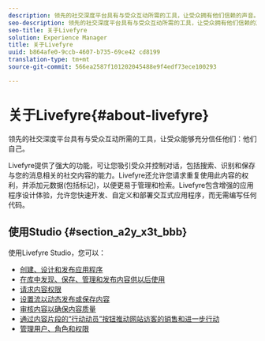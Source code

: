 ```yaml
---
description: 领先的社交深度平台具有与受众互动所需的工具，让受众拥有他们信赖的声音。
seo-description: 领先的社交深度平台具有与受众互动所需的工具，让受众拥有他们信赖的声音。
seo-title: 关于Livefyre
solution: Experience Manager
title: 关于Livefyre
uuid: b864afe0-9ccb-4607-b735-69ce42 cd8199
translation-type: tm+mt
source-git-commit: 566ea2587f101202045488e9f4edf73ece100293

---
```



# 关于Livefyre{#about-livefyre}

领先的社交深度平台具有与受众互动所需的工具，让受众能够充分信任他们：他们自己。

Livefyre提供了强大的功能，可让您吸引受众并控制对话，包括搜索、识别和保存与您的消息相关的社交内容的能力。Livefyre还允许您请求重复使用此内容的权利，并添加元数据(包括标记)，以便更易于管理和检索。Livefyre包含增强的应用程序设计体验，允许您快速开发、自定义和部署交互式应用程序，而无需编写任何代码。

## 使用Studio {#section_a2y_x3t_bbb}

使用Livefyre Studio，您可以：

* [创建、设计和发布应用程序](c-about-apps/c-about-apps.md#c_about_apps)
* [在库中发现、保存、管理和发布内容供以后使用](c-library/c-assets/c-assets.md)
* [请求内容权限](c-how-requesting-rights-works/t-send-a-rights-request-to-own-a-digital-asset.md#t_send_a_rights_request_to_own_a_digital_asset)
* [设置流以动态发布或保存内容](c-streams/t-create-a-new-stream.md#t_create_a_new_stream)
* [审核内容以确保内容质量](c-features-livefyre/c-about-moderation/c-setting-up-moderation.md#c_setting_up_moderation)
* [通过内容片段的“行动动员”按钮推动网站访客的销售和进一步行动](c-features-livefyre/c-ugc-commerce.md#c_ugc_commerce)
* [管理用户、角色和权限](c-about-apps/c-about-apps.md#c_about_apps)

